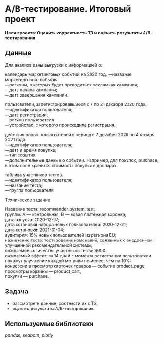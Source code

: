 # A/B-тестирование. Итоговый проект

**Цели проекта: Оценить корректность ТЗ и оценить результаты А/B-тестирования.**


## Данные

Для анализа даны выгрузки с информацией о:   

календарь маркетинговых событий на 2020 год.
 —название маркетингового события;  
 —регионы, в которых будет проводиться рекламная кампания;  
 —дата начала кампании;  
 —дата завершения кампании.  
 
 
 пользователи, зарегистрировавшиеся с 7 по 21 декабря 2020 года.  
—идентификатор пользователя;  
—дата регистрации;  
—регион пользователя;  
—устройство, с которого происходила регистрация.  

действия новых пользователей в период с 7 декабря 2020 по 4 января 2021 года.   
—идентификатор пользователя;  
—дата и время покупки;   
—тип события;  
—дополнительные данные о событии. Например, для покупок, purchase, в этом поле хранится стоимость покупки в долларах.  

таблица участников тестов.    
—идентификатор пользователя;  
—название теста;  
—группа пользователя. 

Техническое задание

Название теста: recommender_system_test;  
группы: А — контрольная, B — новая платёжная воронка;  
дата запуска: 2020-12-07;  
дата остановки набора новых пользователей: 2020-12-21;  
дата остановки: 2021-01-04;  
аудитория: 15% новых пользователей из региона EU;  
назначение теста: тестирование изменений, связанных с внедрением улучшенной рекомендательной системы;  
ожидаемое количество участников теста: 6000.  
ожидаемый эффект: за 14 дней с момента регистрации пользователи покажут улучшение каждой метрики не менее, чем на 10%:  
конверсии в просмотр карточек товаров — событие product_page,  
просмотры корзины — product_cart,  
покупки — purchase.  
 

## Задача

- рассмотреть данные, соотнести их с ТЗ,  
- оценить результаты А/B-тестирования.  
 
## Используемые библиотеки
*pandas*, *seaborn*, *plotly*
